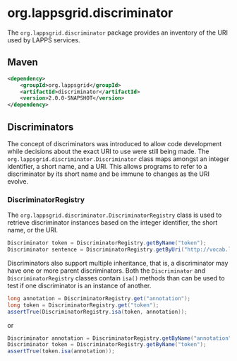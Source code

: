 org.lappsgrid.discriminator
===========================

The `org.lappsgrid.discriminator` package provides an inventory of the URI used by
LAPPS services.

## Maven
```xml
<dependency>
	<groupId>org.lappsgrid</groupId>
	<artifactId>discriminator</artifactId>
	<version>2.0.0-SNAPSHOT</version>
</dependency>
```

## Discriminators

The concept of discriminators was introduced to allow code development while decisions
about the exact URI to use were still being made.  The `org.lappsgrid.discriminator.Discriminator`
class maps amongst an integer identifier, a short name, and a URI.  This allows programs
to refer to a discriminator by its short name and be immune to changes as the URI evolve.

### DiscriminatorRegistry

The `org.lappsgrid.discriminator.DiscriminatorRegistry` class is used to retrieve
discriminator instances based on the integer identifier, the short name, or the URI.

```java
Discriminator token = DiscriminatorRegistry.getByName("token");
Discriminator sentence = DiscriminatorRegistry.getByUri("http://vocab.lappsgrid.org/Sentence");
```

Discriminators also support multiple inheritance, that is, a discriminator may have one 
or more parent discriminators.  Both the `Discriminator` and `DiscriminatorRegistry` 
classes contain `isa()` methods than can be used to test if one discriminator is an
instance of another.

```java
long annotation = DiscriminatorRegistry.get("annotation");
long token = DiscriminatorRegistry.get("token");
assertTrue(DiscriminatorRegistry.isa(token, annotation));
```
or
```java
Discriminator annotation = DiscriminatorRegistry.getByName("annotation");
Discriminator token = DiscriminatorRegistry.getByName("token");
assertTrue(token.isa(annotation));
```

